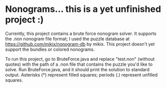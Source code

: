 # Nonograms... this is a yet unfinished project :)

Currently, this project contains a brute force nonogram solver. It supports the .non
nonogram file format; I used the puzzle database at https://github.com/mikix/nonogram-db
by mikix. This project doesn't yet support the bundles or colored nonograms.

To run this project, go to BruteForce.java and replace "test.non" (without
quotes) with the path of a .non file that contains the puzzle you'd like to
solve. Run BruteForce.java, and it should print the solution to standard
output. Asterisks (*) represent filled squares; periods (.) represent unfilled
squares.
